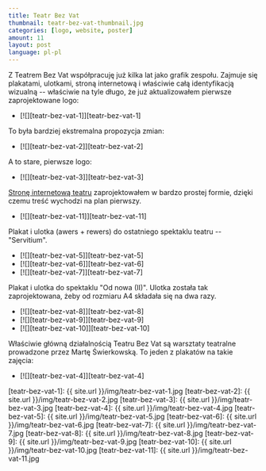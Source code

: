 ```yaml
---
title: Teatr Bez Vat
thumbnail: teatr-bez-vat-thumbnail.jpg
categories: [logo, website, poster]
amount: 11
layout: post
language: pl-pl
---
```


Z Teatrem Bez Vat współpracuję już kilka lat jako grafik zespołu. Zajmuje się plakatami, ulotkami, stroną internetową i właściwie całą identyfikacją wizualną -- właściwie na tyle długo, że już aktualizowałem pierwsze zaprojektowane logo:

* [![][teatr-bez-vat-1]][teatr-bez-vat-1]

To była bardziej ekstremalna propozycja zmian:

* [![][teatr-bez-vat-2]][teatr-bez-vat-2]

A to stare, pierwsze logo:

* [![][teatr-bez-vat-3]][teatr-bez-vat-3]

[Stronę internetową teatru](http://bezvat.art.pl/) zaprojektowałem w bardzo prostej formie, dzięki czemu treść wychodzi na plan pierwszy.

* [![][teatr-bez-vat-11]][teatr-bez-vat-11]

Plakat i ulotka (awers + rewers) do ostatniego spektaklu teatru -- "Servitium".

* [![][teatr-bez-vat-5]][teatr-bez-vat-5]
* [![][teatr-bez-vat-6]][teatr-bez-vat-6]
* [![][teatr-bez-vat-7]][teatr-bez-vat-7]

Plakat i ulotka do spektaklu "Od nowa (II)". Ulotka została tak zaprojektowana, żeby od rozmiaru A4 składała się na dwa razy.

* [![][teatr-bez-vat-8]][teatr-bez-vat-8]
* [![][teatr-bez-vat-9]][teatr-bez-vat-9]
* [![][teatr-bez-vat-10]][teatr-bez-vat-10]

Właściwie główną działalnością Teatru Bez Vat są warsztaty teatralne prowadzone przez Martę Świerkowską. To jeden z plakatów na takie zajęcia:

* [![][teatr-bez-vat-4]][teatr-bez-vat-4]

[teatr-bez-vat-1]: {{ site.url }}/img/teatr-bez-vat-1.jpg
[teatr-bez-vat-2]: {{ site.url }}/img/teatr-bez-vat-2.jpg
[teatr-bez-vat-3]: {{ site.url }}/img/teatr-bez-vat-3.jpg
[teatr-bez-vat-4]: {{ site.url }}/img/teatr-bez-vat-4.jpg
[teatr-bez-vat-5]: {{ site.url }}/img/teatr-bez-vat-5.jpg
[teatr-bez-vat-6]: {{ site.url }}/img/teatr-bez-vat-6.jpg
[teatr-bez-vat-7]: {{ site.url }}/img/teatr-bez-vat-7.jpg
[teatr-bez-vat-8]: {{ site.url }}/img/teatr-bez-vat-8.jpg
[teatr-bez-vat-9]: {{ site.url }}/img/teatr-bez-vat-9.jpg
[teatr-bez-vat-10]: {{ site.url }}/img/teatr-bez-vat-10.jpg
[teatr-bez-vat-11]: {{ site.url }}/img/teatr-bez-vat-11.jpg